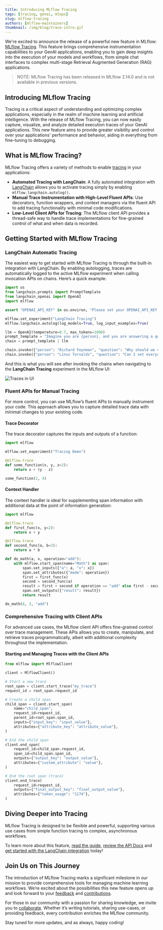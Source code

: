 ```yaml
---
title: Introducing MLflow Tracing
tags: [tracing, genai, mlops]
slug: mlflow-tracing
authors: [mlflow-maintainers]
thumbnail: /img/blog/trace-intro.gif
---
```


We're excited to announce the release of a powerful new feature in MLflow: [MLflow Tracing](https://mlflow.org/docs/latest/llms/tracing/index.html).
This feature brings comprehensive instrumentation capabilities to your GenAI applications, enabling you to gain deep insights into the execution of your
models and workflows, from simple chat interfaces to complex multi-stage Retrieval Augmented Generation (RAG) applications.

> NOTE: MLflow Tracing has been released in MLflow 2.14.0 and is not available in previous versions.

## Introducing MLflow Tracing

Tracing is a critical aspect of understanding and optimizing complex applications, especially in the realm of machine learning and artificial intelligence.
With the release of MLflow Tracing, you can now easily capture, visualize, and analyze detailed execution traces of your GenAI applications.
This new feature aims to provide greater visibility and control over your applications' performance and behavior, aiding in everything from fine-tuning to debugging.

## What is MLflow Tracing?

MLflow Tracing offers a variety of methods to enable [tracing](https://mlflow.org/docs/latest/genai/tracing/app-instrumentation/#tracing-approaches) in your applications:

- **Automated Tracing with LangChain**: A fully automated integration with [LangChain](https://www.langchain.com/) allows you to activate tracing simply by enabling `mlflow.langchain.autolog()`.
- **Manual Trace Instrumentation with High-Level Fluent APIs**: Use decorators, function wrappers, and context managers via the fluent API to add tracing functionality with minimal code modifications.
- **Low-Level Client APIs for Tracing**: The MLflow client API provides a thread-safe way to handle trace implementations for fine-grained control of what and when data is recorded.

## Getting Started with MLflow Tracing

### LangChain Automatic Tracing

The easiest way to get started with MLflow Tracing is through the built-in integration with LangChain. By enabling autologging, traces are automatically logged to the active MLflow experiment when calling invocation APIs on chains. Here’s a quick example:

```python
import os
from langchain.prompts import PromptTemplate
from langchain_openai import OpenAI
import mlflow

assert "OPENAI_API_KEY" in os.environ, "Please set your OPENAI_API_KEY environment variable."

mlflow.set_experiment("LangChain Tracing")
mlflow.langchain.autolog(log_models=True, log_input_examples=True)

llm = OpenAI(temperature=0.7, max_tokens=1000)
prompt_template = "Imagine you are {person}, and you are answering a question: {question}"
chain = prompt_template | llm

chain.invoke({"person": "Richard Feynman", "question": "Why should we colonize Mars?"})
chain.invoke({"person": "Linus Torvalds", "question": "Can I set everyone's access to sudo?"})

```

And this is what you will see after invoking the chains when navigating to the **LangChain Tracing** experiment in the MLflow UI:

![Traces in UI](tracing-ui.gif)

### Fluent APIs for Manual Tracing

For more control, you can use MLflow’s fluent APIs to manually instrument your code. This approach allows you to capture detailed trace data with minimal changes to your existing code.

#### Trace Decorator

The trace decorator captures the inputs and outputs of a function:

```python
import mlflow

mlflow.set_experiment("Tracing Demo")

@mlflow.trace
def some_function(x, y, z=2):
    return x + (y - z)

some_function(2, 4)
```

#### Context Handler

The context handler is ideal for supplementing span information with additional data at the point of information generation:

```python
import mlflow

@mlflow.trace
def first_func(x, y=2):
    return x + y

@mlflow.trace
def second_func(a, b=3):
    return a * b

def do_math(a, x, operation="add"):
    with mlflow.start_span(name="Math") as span:
        span.set_inputs({"a": a, "x": x})
        span.set_attributes({"mode": operation})
        first = first_func(x)
        second = second_func(a)
        result = first + second if operation == "add" else first - second
        span.set_outputs({"result": result})
        return result

do_math(8, 3, "add")
```

### Comprehensive Tracing with Client APIs

For advanced use cases, the MLflow client API offers fine-grained control over trace management. These APIs allows you to create, manipulate, and retrieve traces programmatically, albeit with additional complexity throughout the implementation.

#### Starting and Managing Traces with the Client APIs

```python
from mlflow import MlflowClient

client = MlflowClient()

# Start a new trace
root_span = client.start_trace("my_trace")
request_id = root_span.request_id

# Create a child span
child_span = client.start_span(
    name="child_span",
    request_id=request_id,
    parent_id=root_span.span_id,
    inputs={"input_key": "input_value"},
    attributes={"attribute_key": "attribute_value"},
)

# End the child span
client.end_span(
    request_id=child_span.request_id,
    span_id=child_span.span_id,
    outputs={"output_key": "output_value"},
    attributes={"custom_attribute": "value"},
)

# End the root span (trace)
client.end_trace(
    request_id=request_id,
    outputs={"final_output_key": "final_output_value"},
    attributes={"token_usage": "1174"},
)
```

## Diving Deeper into Tracing

MLflow Tracing is designed to be flexible and powerful, supporting various use cases from simple function tracing to complex, asynchronous workflows.

To learn more about this feature, [read the guide](https://mlflow.org/docs/latest/llms/tracing/index.html), [review the API Docs](https://mlflow.org/docs/latest/python_api/mlflow.html#mlflow-tracing-fluent-python-apis) and [get started with the LangChain integration](https://mlflow.org/docs/latest/llms/tracing/index.html#langchain-automatic-tracing) today!

## Join Us on This Journey

The introduction of MLflow Tracing marks a significant milestone in our mission to provide comprehensive tools for managing machine learning workflows. We’re excited about the possibilities this new feature opens up and look forward to your [feedback](https://github.com/mlflow/mlflow/issues) and [contributions](https://github.com/mlflow/mlflow/blob/master/CONTRIBUTING.md).

For those in our community with a passion for sharing knowledge, we invite you to [collaborate](https://github.com/mlflow/mlflow-website/blob/main/CONTRIBUTING.md). Whether it’s writing tutorials, sharing use-cases, or providing feedback, every contribution enriches the MLflow community.

Stay tuned for more updates, and as always, happy coding!
